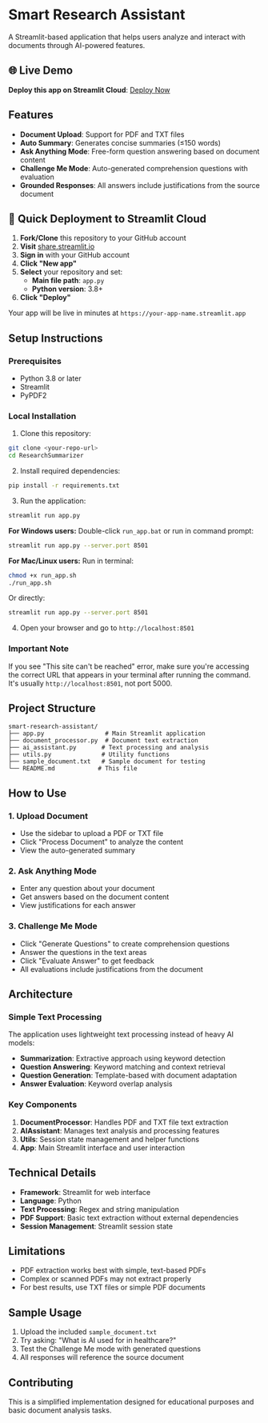 # Smart Research Assistant

A Streamlit-based application that helps users analyze and interact with documents through AI-powered features.

## 🌐 Live Demo

**Deploy this app on Streamlit Cloud**: [Deploy Now](https://share.streamlit.io)

## Features

- **Document Upload**: Support for PDF and TXT files
- **Auto Summary**: Generates concise summaries (≤150 words) 
- **Ask Anything Mode**: Free-form question answering based on document content
- **Challenge Me Mode**: Auto-generated comprehension questions with evaluation
- **Grounded Responses**: All answers include justifications from the source document

## 🚀 Quick Deployment to Streamlit Cloud

1. **Fork/Clone** this repository to your GitHub account
2. **Visit** [share.streamlit.io](https://share.streamlit.io)
3. **Sign in** with your GitHub account
4. **Click "New app"**
5. **Select** your repository and set:
   - **Main file path**: `app.py`
   - **Python version**: 3.8+
6. **Click "Deploy"**

Your app will be live in minutes at `https://your-app-name.streamlit.app`

## Setup Instructions

### Prerequisites
- Python 3.8 or later
- Streamlit
- PyPDF2

### Local Installation

1. Clone this repository:
```bash
git clone <your-repo-url>
cd ResearchSummarizer
```

2. Install required dependencies:
```bash
pip install -r requirements.txt
```

3. Run the application:
```bash
streamlit run app.py
```

**For Windows users:**
Double-click `run_app.bat` or run in command prompt:
```bash
streamlit run app.py --server.port 8501
```

**For Mac/Linux users:**
Run in terminal:
```bash
chmod +x run_app.sh
./run_app.sh
```

Or directly:
```bash
streamlit run app.py --server.port 8501
```

4. Open your browser and go to `http://localhost:8501`

### Important Note
If you see "This site can't be reached" error, make sure you're accessing the correct URL that appears in your terminal after running the command. It's usually `http://localhost:8501`, not port 5000.

## Project Structure

```
smart-research-assistant/
├── app.py                 # Main Streamlit application
├── document_processor.py  # Document text extraction
├── ai_assistant.py       # Text processing and analysis
├── utils.py              # Utility functions
├── sample_document.txt   # Sample document for testing
└── README.md            # This file
```

## How to Use

### 1. Upload Document
- Use the sidebar to upload a PDF or TXT file
- Click "Process Document" to analyze the content
- View the auto-generated summary

### 2. Ask Anything Mode
- Enter any question about your document
- Get answers based on the document content
- View justifications for each answer

### 3. Challenge Me Mode
- Click "Generate Questions" to create comprehension questions
- Answer the questions in the text areas
- Click "Evaluate Answer" to get feedback
- All evaluations include justifications from the document

## Architecture

### Simple Text Processing
The application uses lightweight text processing instead of heavy AI models:
- **Summarization**: Extractive approach using keyword detection
- **Question Answering**: Keyword matching and context retrieval
- **Question Generation**: Template-based with document adaptation
- **Answer Evaluation**: Keyword overlap analysis

### Key Components

1. **DocumentProcessor**: Handles PDF and TXT file text extraction
2. **AIAssistant**: Manages text analysis and processing features
3. **Utils**: Session state management and helper functions
4. **App**: Main Streamlit interface and user interaction

## Technical Details

- **Framework**: Streamlit for web interface
- **Language**: Python
- **Text Processing**: Regex and string manipulation
- **PDF Support**: Basic text extraction without external dependencies
- **Session Management**: Streamlit session state

## Limitations

- PDF extraction works best with simple, text-based PDFs
- Complex or scanned PDFs may not extract properly
- For best results, use TXT files or simple PDF documents

## Sample Usage

1. Upload the included `sample_document.txt`
2. Try asking: "What is AI used for in healthcare?"
3. Test the Challenge Me mode with generated questions
4. All responses will reference the source document

## Contributing

This is a simplified implementation designed for educational purposes and basic document analysis tasks.